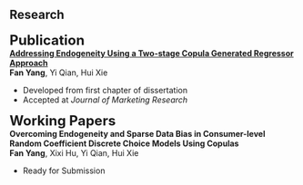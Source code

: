 ## Research

<h4 style="margin: 0; font-size: 1.5rem; font-weight: bold;"> Publication</h4>
<div class="title">
  <strong>
    <a href="https://journals.sagepub.com/doi/10.1177/00222437241296453">
    Addressing Endogeneity Using a Two-stage Copula Generated Regressor Approach </a>
  </strong>
</div>
<div class="author"> 
  <strong>Fan Yang</strong>, Yi Qian, Hui Xie
</div>
<ul>
  <li>Developed from first chapter of dissertation</li>
  <li>Accepted at <em>Journal of Marketing Research</em></li>
</ul>


<h4 style="margin: 0; font-size: 1.5rem; font-weight: bold;"> Working Papers</h4>
<div class="title">
  <strong>
      Overcoming Endogeneity and Sparse Data Bias in Consumer-level Random Coefficient Discrete Choice Models Using Copulas
  </strong>
</div>
<div class="author"> 
  <strong>Fan Yang</strong>, Xixi Hu, Yi Qian, Hui Xie
</div>
<ul>
  <li>Ready for Submission</li>
</ul>
